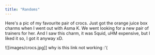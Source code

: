```yaml
---
title: "Randoms"
---
```

Here's a pic of my favourite pair of crocs. Just got the orange juice box charms when I went out with Asma K. We went looking for a new pair of trainers for her. And I saw this charm, it was 5quid, uHM expensive, but I liked it so, I got it anyway xD.  

![[images/crocs.jpg]]
why is this link not working :'(  